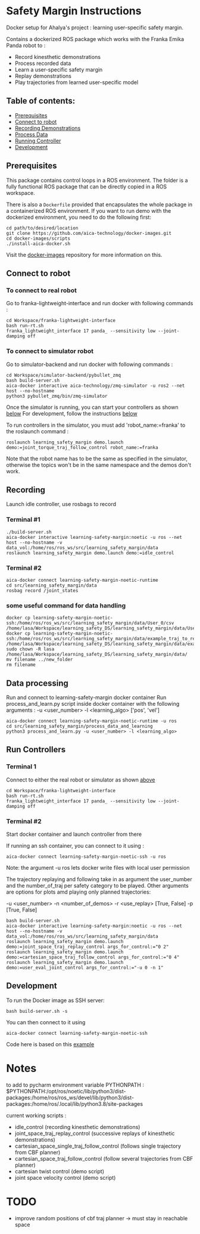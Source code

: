 # Safety Margin Instructions

Docker setup for Ahalya's project : learning user-specific safety margin.

Contains a dockerized ROS package which works with the Franka Emika Panda robot to :
- Record kinesthetic demonstrations
- Process recorded data
- Learn a user-specific safety margin
- Replay demonstrations
- Play trajectories from learned user-specific model

## Table of contents:

* [Prerequisites](#prerequisites)
* [Connect to robot](#connect-to-robot)
* [Recording Demonstrations](#Recording)
* [Process Data](#Data-processing)
* [Running Controller](#run-controllers)
* [Development](#development)

## Prerequisites

This package contains control loops in a ROS environment. The folder is a fully functional ROS package that can
be directly copied in a ROS workspace.

There is also a `Dockerfile` provided that encapsulates the whole package in a containerized ROS environment. If you
want to run demo with the dockerized environment, you need to do the following first:

```console
cd path/to/desired/location
git clone https://github.com/aica-technology/docker-images.git
cd docker-images/scripts
./install-aica-docker.sh
```

Visit the [docker-images](https://github.com/aica-technology/docker-images) repository for more information on this.


## Connect to robot
### To connect to real robot
Go to franka-lightweight-interface and run docker with following commands :
```console
cd Workspace/franka-lightweight-interface
bash run-rt.sh
franka_lightweight_interface 17 panda_ --sensitivity low --joint-damping off
```

### To connect to simulator robot
Go to simulator-backend and run docker with following commands :
```console
cd Workspace/simulator-backend/pybullet_zmq
bash build-server.sh
aica-docker interactive aica-technology/zmq-simulator -u ros2 --net host --no-hostname
python3 pybullet_zmq/bin/zmq-simulator
```
Once the simulator is running, you can start your controllers as shown [below](#run-controllers)
For development, follow the instructions [below](#development)

To run controllers in the simulator, you must add 'robot_name:=franka' to the roslaunch command :
```console
roslaunch learning_safety_margin demo.launch demo:=joint_torque_traj_follow_control robot_name:=franka
```
Note that the robot name has to be the same as specified in the simulator, otherwise the topics won't be in the same
namespace and the demos don't work.

## Recording
Launch idle controller, use rosbags to record

### Terminal #1
```console
./build-server.sh
aica-docker interactive learning-safety-margin:noetic -u ros --net host --no-hostname -v data_vol:/home/ros/ros_ws/src/learning_safety_margin/data
roslaunch learning_safety_margin demo.launch demo:=idle_control
```

### Terminal #2
```console 
aica-docker connect learning-safety-margin-noetic-runtime 
cd src/learning_safety_margin/data
rosbag record /joint_states
```

### some useful command for data handling
```console
docker cp learning-safety-margin-noetic-ssh:/home/ros/ros_ws/src/learning_safety_margin/data/User_0/csv /home/lasa/Workspace/learning_safety_DS/learning_safety_margin/data/User_0/csv
docker cp learning-safety-margin-noetic-ssh:/home/ros/ros_ws/src/learning_safety_margin/data/example_traj_to_replay/csv /home/lasa/Workspace/learning_safety_DS/learning_safety_margin/data/example_traj_to_replay
sudo chown -R lasa /home/lasa/Workspace/learning_safety_DS/learning_safety_margin/data/
mv filename ../new_folder
rm filename
```


## Data processing

Run and connect to learning-safety-margin docker container
Run process_and_learn.py script inside docker container with the following arguments :
-u <user_number>
-l <learning_algo> ['pos', 'vel']

```console 
aica-docker connect learning-safety-margin-noetic-runtime -u ros 
cd src/learning_safety_margin/process_data_and_learning
python3 process_and_learn.py -u <user_number> -l <learning_algo> 
```

## Run Controllers

### Terminal 1

Connect to either the real robot or simulator as shown [above](#connect-to-robot)
```console
cd Workspace/franka-lightweight-interface
bash run-rt.sh
franka_lightweight_interface 17 panda_ --sensitivity low --joint-damping off
```

### Terminal #2
Start docker container and launch controller from there

If running an ssh container, you can connect to it using :
```console
aica-docker connect learning-safety-margin-noetic-ssh -u ros
```
Note: the argument -u ros lets docker write files with local user permission

The trajectory replaying and following take in as argument the user_number and the number_of_traj per safety category to be played.
Other arguments are options for plots amd playing only planned trajectories:

-u <user_number>
-n <number_of_demos>
-r <use_replay> [True, False]
-p <plot> [True, False]

```console
bash build-server.sh
aica-docker interactive learning-safety-margin:noetic -u ros --net host --no-hostname -v data_vol:/home/ros/ros_ws/src/learning_safety_margin/data
roslaunch learning_safety_margin demo.launch demo:=joint_space_traj_replay_control args_for_control:="0 2"
roslaunch learning_safety_margin demo.launch demo:=cartesian_space_traj_follow_control args_for_control:="0 4"
roslaunch learning_safety_margin demo.launch demo:=user_eval_joint_control args_for_control:="-u 0 -n 1"
```

## Development

To run the Docker image as SSH server:

```console
bash build-server.sh -s
```

You can then connect to it using
```console
aica-docker connect learning-safety-margin-noetic-ssh
```

Code here is based on this [example](https://github.com/domire8/control-libraries-ros-demos/tree/main/rospy_zmq)

# Notes 
to add to pycharm environment variable PYTHONPATH : 
$PYTHONPATH:/opt/ros/noetic/lib/python3/dist-packages:/home/ros/ros_ws/devel/lib/python3/dist-packages:/home/ros/.local/lib/python3.8/site-packages

current working scripts : 
- idle_control (recording kinesthetic demonstrations) 
- joint_space_traj_replay_control (successive replays of kinesthetic demonstrations)
- cartesian_space_single_traj_follow_control (follows single trajectory from CBF planner)
- cartesian_space_traj_follow_control (follow several trajectories from CBF planner)
- cartesian twist control (demo script)
- joint space velocity control (demo script)


# TODO
- improve random positions of cbf traj planner -> must stay in reachable space